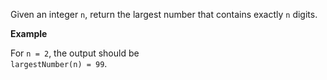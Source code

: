 Given an integer `n`, return the largest number that contains exactly `n` digits.

__Example__

For `n = 2`, the output should be<br>
`largestNumber(n) = 99`.
